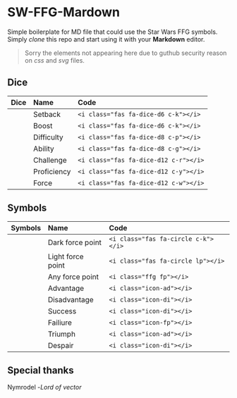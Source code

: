 <link rel="stylesheet" type="text/css" href="./icons/css/icons.min.css"/>

# SW-FFG-Mardown
Simple boilerplate for MD file that could use the Star Wars FFG symbols.   
Simply _clone_ this repo and start using it with your __Markdown__ editor.
> Sorry the elements not appearing here due to guthub security reason on _css_ and _svg_ files.

## Dice

| Dice | Name | Code |
|:----:|:-----|:---|
| <i class="fas fa-dice-d6 c-k"></i> | Setback | `<i class="fas fa-dice-d6 c-k"></i>` |
| <i class="fas fa-dice-d6 c-b"></i> | Boost | `<i class="fas fa-dice-d6 c-k"></i>` |
| <i class="fas fa-dice-d8 c-p"></i> | Difficulty | `<i class="fas fa-dice-d8 c-p"></i>` |
| <i class="fas fa-dice-d8 c-g"></i> | Ability | `<i class="fas fa-dice-d8 c-g"></i>` |
| <i class="fas fa-dice-d12 c-r"></i> | Challenge | `<i class="fas fa-dice-d12 c-r"></i>` |
| <i class="fas fa-dice-d12 c-y"></i> | Proficiency | `<i class="fas fa-dice-d12 c-y"></i>` |
| <i class="fas fa-dice-d12 c-w"></i> | Force | `<i class="fas fa-dice-d12 c-w"></i>` |


## Symbols

| Symbols | Name | Code |
|:----:|:-----|:---|
| <i class="fas fa-circle c-k"></i> | Dark force point | `<i class="fas fa-circle c-k"></i>` |
| <i class="fas fa-circle lp"></i> | Light force point | `<i class="fas fa-circle lp"></i>` |
| <i class="ffg fp"></i> | Any force point | `<i class="ffg fp"></i>` |
| <i class="icon-ad"></i> | Advantage | `<i class="icon-ad"></i>` |
| <i class="icon-di"></i> | Disadvantage | `<i class="icon-di"></i>` |
| <i class="icon-su"></i> | Success | `<i class="icon-di"></i>` |
| <i class="icon-fa"></i> | Failiure | `<i class="icon-fp"></i>` |
| <i class="icon-tr"></i> | Triumph | `<i class="icon-ad"></i>` |
| <i class="icon-de"></i> | Despair | `<i class="icon-di"></i>` |

## Special thanks
Nymrodel -_Lord of vector_

